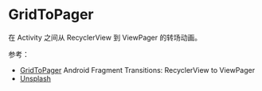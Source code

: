 # GridToPager

在 Activity 之间从 RecyclerView 到 ViewPager 的转场动画。

参考：

- [GridToPager](https://github.com/android/animation-samples/tree/main/GridToPager) Android Fragment Transitions: RecyclerView to ViewPager
- [Unsplash](https://github.com/android/animation-samples/tree/main/Unsplash)
